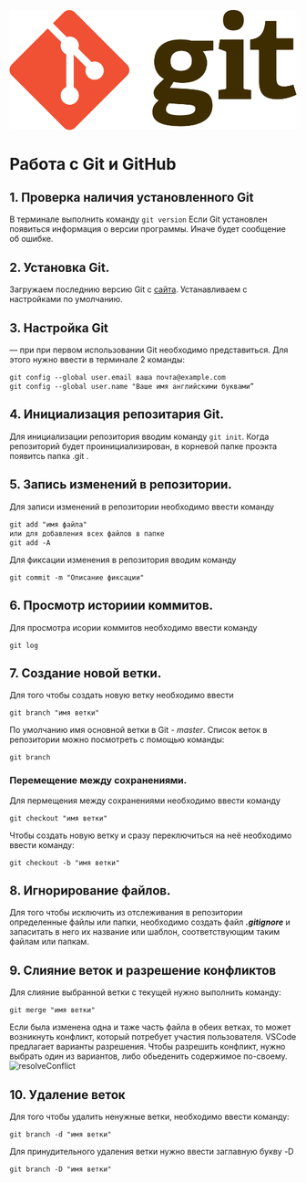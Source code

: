 ![Logo](Git-Logo-2Color.png)
# Работа с Git и GitHub
## 1. Проверка наличия установленного Git
В терминале выполнить команду `git version`
Если Git установлен появиться информация о версии программы. Иначе будет сообщение об ошибке.
## 2. Установка Git. 
Загружаем последнию версию Git с [сайта](https://git-svm.com/downloads). Устанавливаем с настройками по умолчанию.
## 3. Настройка Git
— при при первом использовании Git необходимо представиться.
 Для этого нужно ввести в терминале 2 команды:
 ```
git config --global user.email ваша почта@example.com
git config --global user.name "Ваше имя английскими буквами”
 ```
## 4. Инициализация репозитария Git.
Для инициализации репозитория вводим команду `git init`. Когда репозиторий будет проинициализирован, в корневой папке проэкта появитсь папка .git .
## 5. Запись изменений в репозитории.
Для записи изменений в репозитории необходимо ввести команду
```
git add "имя файла"
или для добавления всех файлов в папке
git add -A
```
Для фиксации изменения в репозитория вводим команду 
```
git commit -m "Описание фиксации"
```
## 6. Просмотр историии коммитов.
Для просмотра исории коммитов необходимо ввести команду
```
git log
```
## 7. Создание новой ветки.
Для того чтобы создать новую ветку необходимо ввести 
```
git branch "имя ветки"
```
По умолчанию имя основной ветки в Git - *master*. 
Список веток в репозитории можно посмотреть с помощью команды:
```
git branch
```
### Перемещение между сохранениями.
Для пермещения между сохранениями необходимо ввести команду
```
git checkout "имя ветки"
```
Чтобы создать новую ветку и сразу переключиться на неё необходимо ввести команду:
```
git checkout -b "имя ветки"
``` 
## 8. Игнорирование файлов.
Для того чтобы исключить из отслеживания в репозитории определенные файлы или папки, необходимо создать файл ***.gitignore***  и запаситать в него их название или шаблон, соответствующим таким файлам или папкам.

## 9. Слияние веток и разрешение конфликтов
Для слияние выбранной ветки с текущей нужно выполнить команду:
```
git merge "имя ветки"
```
Если была изменена одна и таже часть файла в обеих ветках, то может возникнуть конфликт, который потребует участия пользователя. VSCode предлагает варианты разрешения. Чтобы разрешить конфликт, нужно выбрать один из вариантов, либо обьеденить содержимое по-своему.
  ![resolveConflict](conflicts.jpg)

## 10. Удаление веток
Для того чтобы удалить ненужные ветки, необходимо ввести команду:
```
git branch -d "имя ветки" 
```
Для принудительного удаления ветки нужно ввести заглавную букву -D 
```
git branch -D "имя ветки"
```
